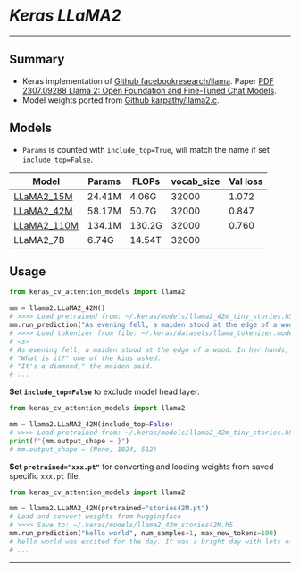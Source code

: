 # ___Keras LLaMA2___
***

## Summary
  - Keras implementation of [Github facebookresearch/llama](https://github.com/facebookresearch/llama). Paper [PDF 2307.09288 Llama 2: Open Foundation and Fine-Tuned Chat Models](https://arxiv.org/pdf/2307.09288.pdf).
  - Model weights ported from [Github karpathy/llama2.c](https://github.com/karpathy/llama2.c).
## Models
  - `Params` is counted with `include_top=True`, will match the name if set `include_top=False`.

  | Model       | Params | FLOPs  | vocab_size | Val loss |
  | ----------- | ------ | ------ | ---------- | -------- |
  | [LLaMA2_15M](https://github.com/leondgarse/keras_cv_attention_models/releases/download/llama2/llama2_15m_tiny_stories.h5)  | 24.41M | 4.06G  | 32000      | 1.072    |
  | [LLaMA2_42M](https://github.com/leondgarse/keras_cv_attention_models/releases/download/llama2/llama2_42m_tiny_stories.h5)  | 58.17M | 50.7G  | 32000      | 0.847    |
  | [LLaMA2_110M](https://github.com/leondgarse/keras_cv_attention_models/releases/download/llama2/llama2_110m_tiny_stories.h5) | 134.1M | 130.2G | 32000      | 0.760    |
  | LLaMA2_7B   | 6.74G  | 14.54T | 32000      |          |
## Usage
  ```py
  from keras_cv_attention_models import llama2

  mm = llama2.LLaMA2_42M()
  # >>>> Load pretrained from: ~/.keras/models/llama2_42m_tiny_stories.h5
  mm.run_prediction("As evening fell, a maiden stood at the edge of a wood. In her hands,")
  # >>>> Load tokenizer from file: ~/.keras/datasets/llama_tokenizer.model
  # <s>
  # As evening fell, a maiden stood at the edge of a wood. In her hands, she held a beautiful diamond. Everyone was surprised to see it.
  # "What is it?" one of the kids asked.
  # "It's a diamond," the maiden said.
  # ...
  ```
  **Set `include_top=False`** to exclude model head layer.
  ```py
  from keras_cv_attention_models import llama2

  mm = llama2.LLaMA2_42M(include_top=False)
  # >>>> Load pretrained from: ~/.keras/models/llama2_42m_tiny_stories.h5
  print(f"{mm.output_shape = }")
  # mm.output_shape = (None, 1024, 512)
  ```
  **Set `pretrained="xxx.pt"`** for converting and loading weights from saved specific `xxx.pt` file.
  ```py
  from keras_cv_attention_models import llama2

  mm = llama2.LLaMA2_42M(pretrained="stories42M.pt")
  # Load and convert weights from huggingface
  # >>>> Save to: ~/.keras/models/llama2_42m_stories42M.h5
  mm.run_prediction("hello world", num_samples=1, max_new_tokens=100)
  # hello world was excited for the day. It was a bright day with lots of fun things to do.
  # ...
  ```
***
